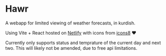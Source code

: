 # Hawr

A webapp for limited viewing of weather forecasts, in kurdish.

Using Vite + React hosted on [Netlify](https://hawr.netlify.app/) with icons from [icons8](https://icons8.com/) ♥️


Currently only supports status and temprature of the current day and next two. This will likely not be amended, due to free api limitations.
